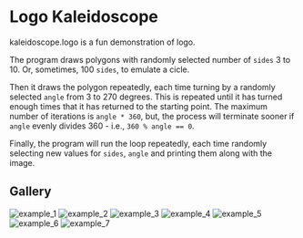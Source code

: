 # Logo Kaleidoscope
kaleidoscope.logo is a fun demonstration of logo.
  
The program draws polygons with randomly selected number of `sides` 3 to 10. Or, sometimes, 100 `sides`, to emulate a cicle.  

Then it draws the polygon repeatedly, each time turning by a randomly selected `angle` from 3 to 270 degrees. This is repeated until it has turned enough times that it has returned to the starting point. The maximum number of iterations is `angle * 360`, but, the process will terminate sooner if `angle` evenly divides 360 - i.e., `360 % angle == 0`.  

Finally, the program will run the loop repeatedly, each time randomly selecting new values for `sides`, `angle` and printing them along with the image.

## Gallery
![example_1](https://github.com/kdelaney-owneriq/public/blob/master/logo/imagess/Logo_kaledoscope_100_137.png?raw=true)
![example_2](https://github.com/kdelaney-owneriq/public/blob/master/logo/imagess/Logo_kaledoscope_3_134.png?raw=true)
![example_3](https://github.com/kdelaney-owneriq/public/blob/master/logo/imagess/Logo_kaledoscope_3_151.png?raw=true)
![example_4](https://github.com/kdelaney-owneriq/public/blob/master/logo/imagess/Logo_kaledoscope_4_229.png?raw=true)
![example_5](https://github.com/kdelaney-owneriq/public/blob/master/logo/imagess/Logo_kaledoscope_5_118.png?raw=true)
![example_6](https://github.com/kdelaney-owneriq/public/blob/master/logo/imagess/Logo_kaledoscope_7_136.png?raw=true)
![example_7](https://github.com/kdelaney-owneriq/public/blob/master/logo/imagess/Logo_kaledoscope_9_179.png?raw=true)
